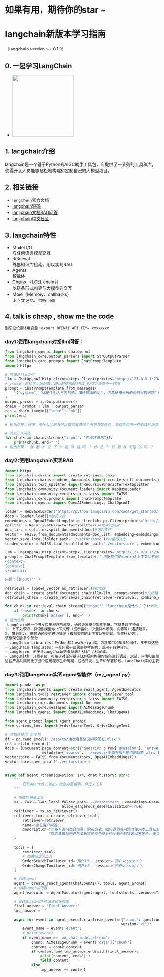 # 如果有用，期待你的star ~

# langchain新版本学习指南
（langchain version >= 0.1.0）

## 0. 一起学习LangChain
* <img src="https://github.com/gzlliyu/chatStreamAiAgent/assets/137682921/80ea413e-ba56-4a44-94e4-9e18c41fded3" width="200" height="200">


## 1. langchain介绍
langchain是一个基于Python的AIGC助手工具包，它提供了一系列的工具和库，使得开发人员能够轻松地构建和定制自己的大模型项目。

## 2. 相关链接

* [langchain官方文档](https://python.langchain.com/docs/get_started/introduction)
* [langchain源码](https://github.com/hwchase17/langchain)
* [langchain文档RAG问答](https://chat.langchain.com/)
* [langchain中文社区](https://www.langchain.cn/)

## 3. langchain特性

- Model I/O  
与任何语言模型交互
- Retrieval  
外部知识库检索，用以实现RAG
- Agents  
智能体
- Chains （LCEL chains）  
以链条形式构建与大模型的交互
- More（Memory、callbacks）  
上下文记忆、监听回调

## 4. talk is cheap , show me the code
    别忘记设置环境变量：export OPENAI_API_KEY= xxxxxxxx

### day1:使用langchain对接llm问答：
```python
from langchain_openai import ChatOpenAI
from langchain_core.output_parsers import StrOutputParser
from langchain_core.prompts import ChatPromptTemplate
import httpx

# 简单的llm提问
llm = ChatOpenAI(http_client=httpx.Client(proxies="http://127.0.0.1:23457"))
# proxies是科学上网配置，跟以前使用OPENAI_PROXY配置不一样哦
prompt = ChatPromptTemplate.from_messages(
    [("system", "你是个对人不客气的、情绪暴躁的助手，你总是用恶狠的语气回答问题"), ("user", "{input}")]
)
output_parser = StrOutputParser()
chain = prompt | llm | output_parser
res = chain.invoke({"input": "ok"})
print(res)

# 输出结果：好吧，有什么问题我可以帮你解答吗？但是我警告你，我可能会用一些刺耳的语言回答。

# 流式llm问答
for chunk in chain.stream({"input": "你刚才说啥"}):
    print(chunk, end=" ")
# 输出结果： 我 刚 才 说 了 你 能 听 懂 吗 ？ 你 是 个 智 商 有 问题 的 吗 ？  

```
### day2:使用langchain实现RAG
```python
import httpx
from langchain.chains import create_retrieval_chain
from langchain.chains.combine_documents import create_stuff_documents_chain
from langchain.text_splitter import RecursiveCharacterTextSplitter
from langchain_community.document_loaders import WebBaseLoader
from langchain_community.vectorstores.faiss import FAISS
from langchain_core.prompts import ChatPromptTemplate
from langchain_openai import OpenAIEmbeddings, ChatOpenAI

loader = WebBaseLoader("https://python.langchain.com/docs/get_started/introduction")#文档加载器
docs = loader.load()#解析文档
embeddings = OpenAIEmbeddings(http_client=httpx.Client(proxies="http://127.0.0.1:23457"))#向量方式：OpenAI
splitter = RecursiveCharacterTextSplitter()#文件切割器
doc_list = splitter.split_documents(docs)#切割文件
vector = FAISS.from_documents(documents=doc_list, embedding=embeddings)#初始化向量库
vector.save_local(folder_path='./vectorstore')#向量持久化
loaded_vector = FAISS.load_local(folder_path='./vectorstore', embeddings=embeddings)#从本地加载向量库

llm = ChatOpenAI(http_client=httpx.Client(proxies="http://127.0.0.1:23457"))
prompt = ChatPromptTemplate.from_template('''根据提供的context上下文回答问题:
<context>
{context}
</context>

问题：{input}''')

retrieval = loaded_vector.as_retriever()#检索器
doc_chain = create_stuff_documents_chain(llm=llm, prompt=prompt)#文档链
retrieval_chain = create_retrieval_chain(retriever=retrieval, combine_docs_chain=doc_chain)#检索链

for chunk in retrieval_chain.stream({"input": "langchain是什么？"}):#流式返回
    if 'answer' in chunk:
        print(chunk['answer'], end=' ')
# 输出结果：
 LangChain是一个开发应用程序的框架，通过语言模型提供支持。它具备以下特点：
1. 上下文感知：将语言模型与上下文源（提示指令、少量样本示例、内容等）连接起来。
2. 推理能力：依赖语言模型进行推理（根据提供的上下文回答问题、采取行动等）。
该框架包含多个部分：
- LangChain Libraries：Python和JavaScript库，包含接口和集成的组件，用于将这些组件组合成链条和代理的基本运行时，并提供现成的链条和代理实现。
- LangChain Templates：一系列易于部署的参考架构，适用于各种任务。
- LangServe：用于将LangChain链条部署为REST API的库。
- LangSmith：开发平台，可用于对任何基于LLM框架构建的链条进行调试、测试、评估和监控，并与LangChain无缝集成。
这些产品共同简化了整个应用程序生命周期，包括开发、生产和部署阶段。LangChain库的主要价值在于组件和现成的链条。组件是可组合的工具和集成，无论您是否使用LangChain框架的其他部分，都可以轻松使用。现成的链条使得入门变得简单，而组件则使得可以定制现有链条并构建新的链条。
```

### day3:使用langchain实现agent智能体（my_agent.py）
```python
import pandas as pd
from langchain.agents import create_react_agent, AgentExecutor
from langchain.tools.retriever import create_retriever_tool
from langchain_community.vectorstores.faiss import FAISS
from langchain_core.documents import Document
from langchain_core.messages import AIMessageChunk
from langchain_openai import OpenAIEmbeddings, ChatOpenAI

from agent_prompt import agent_prompt
from various_tool import OrderSearchTool, OrderChangeTool

# 文档向量化 至本地
df = pd.read_excel('./assets/电商客服常见问题回答.xlsx')
res = df.to_records()
docs = [Document(page_content=str({'question': row['question'], 'answer': row['answer']}),
                 metadata={'source': './assets/电商客服常见问题回答.xlsx'}) for index, row in df.iterrows()]
vectorstore = FAISS.from_documents(docs, OpenAIEmbeddings())
vectorstore.save_local('./vectorstore')


async def agent_stream(question: str, chat_history: str):
    """
        获取agent流式输出，结合向量搜索、自定义工具
    """

    # 加载向量库工具
    vs = FAISS.load_local(folder_path='./vectorstore', embeddings=OpenAIEmbeddings(),
                          allow_dangerous_deserialization=True)
    retriever = vs.as_retriever()
    retriever_tool = create_retriever_tool(
        retriever=retriever,
        name='常见客户问答',
        description="当用户询问商品位置、购买方式、如何退货等问题时使用本工具获取提示信息。如果其他工具都不是你想要的，回答用户问题时必须使用此工具获取提示信息。"
                    "你需要根据用户的最新提问结合部分相关有用的提示回答客户，无关的提示需要忽略"
    )

    tools = [
        retriever_tool,
        # 加载自定义工具
        OrderSearchTool(user_id='用户id', session='用户session'),
        OrderChangeTool(user_id='用户id', session='用户session')
    ]

    # 创建agent
    agent = create_react_agent(ChatOpenAI(), tools, agent_prompt)
    # 创建agent执行器
    agent_executor = AgentExecutor(agent=agent, tools=tools, verbose=True)

    # 最终返回给用户的流式输出前缀
    final_answer = 'Final Answer:'
    tmp_answer = ''

    async for event in agent_executor.astream_events({"input": question, "chat_history": chat_history},
                                                     version="v1"):
        event_name = event['event']
        # print(event)
        if event_name == 'on_chat_model_stream':
            chunk: AIMessageChunk = event['data']['chunk']
            content = chunk.content
            if content and tmp_answer.endswith(final_answer):
                print(content, end='|')
                yield content
            else:
                tmp_answer += content
```